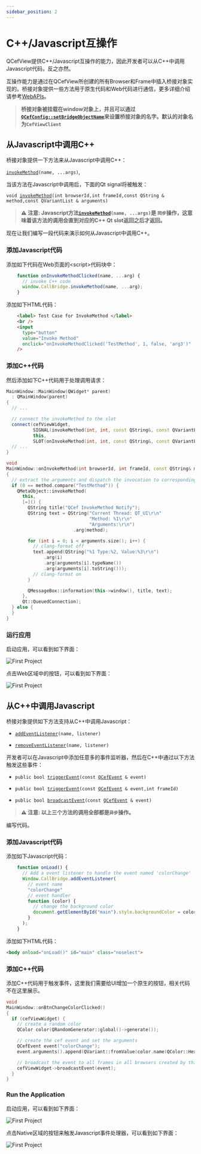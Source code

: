```yaml
---
sidebar_position: 2
---
```


# C++/Javascript互操作

QCefView提供C++/Javascript互操作的能力，因此开发者可以从C++中调用Javascript代码，反之亦然。

互操作能力是通过在QCefView所创建的所有Browser和Frame中插入桥接对象实现的。桥接对象提供一些方法用于原生代码和Web代码进行通信，更多详细介绍请参考[WebAPIs](/docs/reference/WebAPIs)。

> **桥接对象被挂载在window对象上，并且可以通过[`QCefConfig::setBridgeObjectName`](/docs/reference/QCefConfig#class_q_cef_config_1a03687393e227bc8747bdc9ffa7400d60)来设置桥接对象的名字。默认的对象名为`CefViewClient`**

## 从Javascript中调用C++

桥接对象提供一下方法来从Javascript中调用C++：

[`invokeMethod`](/docs/reference/WebAPIs#web_apis_invokeMethod)`(name, ...args)`,

当该方法在Javascript中调用后，下面的Qt signal将被触发：

`void `[`invokeMethod`](/docs/reference/QCefView#class_q_cef_view_1aa407f7491139a2d5331566c8346a58c8)`(int browserId,int frameId,const QString & method,const QVariantList & arguments)`

> **⚠ 注意: Javascript方法[`invokeMethod`](/docs/reference/WebAPIs#web_apis_invokeMethod)`(name, ...args)`是 `同步`操作，这意味着该方法的调用会直到对应的C++ Qt slot返回之后才返回。**

现在让我们编写一段代码来演示如何从Javascript中调用C++。

### 添加Javascript代码

添加如下代码在Web页面的\<script\>代码块中：
```javascript
    function onInvokeMethodClicked(name, ...arg) {
      // invoke C++ code
      window.CallBridge.invokeMethod(name, ...arg);
    }
```

添加如下HTML代码：
```html
    <label> Test Case for InvokeMethod </label>
    <br />
    <input
      type="button"
      value="Invoke Method"
      onclick="onInvokeMethodClicked('TestMethod', 1, false, 'arg3')"
    />
```

### 添加C++代码

然后添加如下C++代码用于处理调用请求：
```cpp
MainWindow::MainWindow(QWidget* parent)
  : QMainWindow(parent)
{
  // ...

  // connect the invokeMethod to the slot
  connect(cefViewWidget,
          SIGNAL(invokeMethod(int, int, const QString&, const QVariantList&)),
          this,
          SLOT(onInvokeMethod(int, int, const QString&, const QVariantList&)));
  // ...
}

void
MainWindow::onInvokeMethod(int browserId, int frameId, const QString& method, const QVariantList& arguments)
{
  // extract the arguments and dispatch the invocation to corresponding handler
  if (0 == method.compare("TestMethod")) {
    QMetaObject::invokeMethod(
      this,
      [=]() {
        QString title("QCef InvokeMethod Notify");
        QString text = QString("Current Thread: QT_UI\r\n"
                               "Method: %1\r\n"
                               "Arguments:\r\n")
                         .arg(method);

        for (int i = 0; i < arguments.size(); i++) {
          // clang-format off
          text.append(QString("%1 Type:%2, Value:%3\r\n")
              .arg(i)
              .arg(arguments[i].typeName())
              .arg(arguments[i].toString()));
          // clang-format on
        }

        QMessageBox::information(this->window(), title, text);
      },
      Qt::QueuedConnection);
  } else {
  }
}
```
### 运行应用

启动应用，可以看到如下界面：

![First Project](/img/guide/invoke-method-01.png)

点击Web区域中的按钮，可以看到如下界面：

![First Project](/img/guide/invoke-method-02.png)


## 从C++中调用Javascript

桥接对象提供如下方法支持从C++中调用Javascript：

- [`addEventListener`](/docs/reference/WebAPIs#web_apis_addEventListener)`(name, listener)` 

- [`removeEventListener`](/docs/reference/WebAPIs#web_apis_removeEventListener)`(name, listener)`

开发者可以在Javascript中添加任意多的事件监听器，然后在C++中通过以下方法触发这些事件：

- `public bool `[`triggerEvent`](/docs/reference/QCefView#class_q_cef_view_1ac47c23ffcd94bdffe2b6a81eaae077a2)`(const `[`QCefEvent`](/docs/reference/QCefEvent#class_q_cef_event)` & event)`

- `public bool `[`triggerEvent`](/docs/reference/QCefView#class_q_cef_view_1aaccdc475dc89f9ca4885c94e8f50421d)`(const `[`QCefEvent`](/docs/reference/QCefEvent#class_q_cef_event)` & event,int frameId)`

- `public bool `[`broadcastEvent`](/docs/reference/QCefView#class_q_cef_view_1ad5455e3a8cb0ffa1f9d7cb98307a6bb4)`(const `[`QCefEvent`](/docs/reference/QCefEvent#class_q_cef_event)` & event)` 

> **⚠ 注意: 以上三个方法的调用全部都是`异步`操作。**


编写代码。

### 添加Javascript代码

添加如下Javascript代码：
```javascript
    function onLoad() {
      // Add a event listener to handle the event named 'colorChange'
      Window.CallBridge.addEventListener(
        // event name
        "colorChange"   
        // event handler
        function (color) {
          // change the background color
          document.getElementById("main").style.backgroundColor = color;
        }
      );
    }
```

添加如下HTML代码：
```html
<body onload="onLoad()" id="main" class="noselect">
```

### 添加C++代码

添加C++代码用于触发事件，这里我们需要给UI增加一个原生的按钮，相关代码不在这里展示。
```cpp
void
MainWindow::onBtnChangeColorClicked()
{
  if (cefViewWidget) {
    // create a random color
    QColor color(QRandomGenerator::global()->generate());

    // create the cef event and set the arguments
    QCefEvent event("colorChange");
    event.arguments().append(QVariant::fromValue(color.name(QColor::HexArgb)));

    // broadcast the event to all frames in all browsers created by this QCefView widget
    cefViewWidget->broadcastEvent(event);
  }
}
```

### Run the Application

启动应用，可以看到如下界面：

![First Project](/img/guide/add-event-listener-01.png)

点击Native区域的按钮来触发Javascript事件处理器，可以看到如下界面：

![First Project](/img/guide/add-event-listener-02.png)
